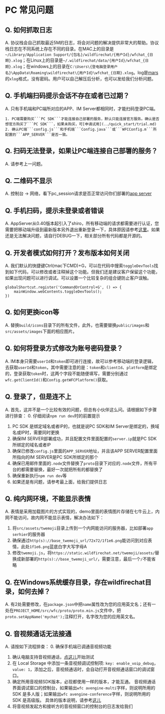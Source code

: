 # PC 常见问题

## Q. 如何抓取日志
A. 协议栈会自己抓取最近5M的日志，将会对问题的解决提供非常大的帮助。协议栈日志在不同系统上存在不同的目录。在MAC上的目录是```~/Library/Application Support/{包名}/wildfirechat/{用户Id}/wfchat_{日期}.xlog```；在Linux上的目录是```~/.wildfirechat/data/{用户Id}/wfchat_{日期}.xlog```；在windows上的目录在```C:\Users\{登电脑登录用户名}\AppData\Roaming\wildfirechat\{用户Id}\wfchat_{日期}.xlog```。log是[mars](https://github.com/Tencent/mars)的```xlog```格式，没有密码。用户可以自己解压后分析，也可以发给我们分析问题。

## Q. 手机端扫码提示会话不存在或者已过期？
A. 只有手机端和PC端所对应的APP、IM Server都相同时，才能扫码登录PC端。

    1. PC端需要购买```PC SDK```才能连接自己部署的服务，默认只能连接官方服务。确认是否想官方购买了```PC SDK```，如果未购买，可[申请试用](../quick_start/trial.md)
    2. 确认PC端```config.js```和手机端```Config.java```或```WFCConfig.m```所配置的```APP_SERVER```是否一致。

## Q. 扫码无法登录，如果让PC端连接自己部署的服务？
A. 请参考上一问题。

## Q. 二维码不显示
A. 控制台 -> 网络，看下pc_session请求是否正常访问你们部署的[app server](../quick_start/server.md)

## Q. 手机扫码，提示未登录或者错误
A. AppServer从0.40版本起引入了shiro，所有移动端的请求都需要进行认证，您需要把移动端升级到最新版本另外退出重新登录一下，具体原因请参考[这里](https://github.com/wildfirechat/app-server/blob/master/README.md#版本兼容)。如果还是无法解决问题，请自行DEBUG一下，相关部分所有代码都是开源的。

## Q. 开发者模式如何打开？发布版本如何关闭
A. 我们默认的快捷键Ctrl(mac下CMD)+G，可以在代码中搜索```toggleDevTools```找到如下代码，可以修改或者注释掉这个功能。但我们还是建议客户保留这个功能，如果出现问题可以进行调试。可以设置一个比较复杂的组合键防止客户误触。
```
globalShortcut.register('CommandOrControl+G', () => {
    mainWindow.webContents.toggleDevTools();
})
```

## Q. 如何更换icon等
A. 替换```build/icons```目录下的所有文件，此外，也需要替换```public/images```和```src/assets/images```下面的相应图片。

## Q. 如何将登录方式修改为账号密码登录？
A. IM本身只需要```userId```和```token```即可进行连接，故可以参考移动端的登录逻辑，去获取```userId```和```token```，其中需要注意的是：```token```和```clientId```、```platform```是绑定的，登录获取```token```时，这两个字段不能随便填写，需要分别通过```wfc.getClientId()```和```Config.getWFCPlatform()```获取。

## Q. 登录了，但是连不上
A. 首先，这并不是一个比较有效的问题，但总有小伙伴这么问。请根据如下步骤进行排查：
0. 仔细阅读```npm run dev```时的前置提示
1. PC SDK 是绑定域名或者IP的，也就是说PC SDK和IM Server是绑定的，换域名或IP时，需要同时更换
2. 确保IM SERVER部署成功，并且配置文件里面配置的```server.ip```就是PC SDK所绑定的域名或者IP
3. 确保已修改```config.js```里面的```APP_SERVER```地址，并且该APP SERVER配置里面所指向的IM SERVER是PC SDK所绑定的那个
4. 确保已用邮件里面的```.node```文件替换了```proto```目录下对应的```.node```文件，所有平台的都需要替换，最好一次就把所有的都替换了
5. 确保重新执行```npm run dev```等
6. 如果还是有问题，请参考最上面，给我们提供日志

## Q. 纯内网环境，不能显示表情
A. 表情是采用加载图片的方式实现的，demo里面的表情图片存储在七牛云上，内网不能访问，故内网不能显示表情，解决办法如下：
  1. 将```src/assets/twemoji```目录上传到一个内网能访问的服务器，比如部署```app serhier```的服务器
  2. 确保通过```http(s)://base_twemoji_url/72x72/1f1e6.png```能访问到对应表情，此处```1f1e6.png```蓝底白字大写字母A
  3. 修改```twemoji.js```，将```https://static.wildfirechat.net/twemoji/assets/```替换成新部署的```http(s)://base_twemoji_url/```，需要注意，最后一个```/```不能省略

## Q. 在Windows系统缓存目录，存在wildfirechat目录，如何去掉？
A. 有2处需要修改，在```package.json```中把```name```属性改为您的应用英文名；还有一处在```PROJECT_HOME/src/wfc/proto/proto.min.js```文件中，把```proto.setAppName('mychat');```注释打开，名字改为您的应用英文名。

## Q. 音视频通话无法接通
A. 请按如下流程排查：
0. 确保手机端已调通音视频功能
1. 确认电脑支持音视频通话，[点这儿](https://docs.wildfirechat.cn/webrtc/abilitytest/)开始测试
2. 在 Local Storage 中添加一条音视频调试控制项: ```key: enable_voip_debug```，```value: 1```，添加之后，音视频通话时，会自动打开音视频通话窗口的调试窗口。
3. 确定所用音视频SDK版本，必现都使用一样的版本，才能互通。 音视频通话界面调试窗口的控制台，如果输出```wfc avengine-multi```字样，则说明所用的 SDK  是多人版；如果输出```wfc avengine-conference```字样，则说明所用的 SDK 是高级版。 具体的版本说明，请参考[这儿](https://github.com/wildfirechat/vue-pc-chat/tree/master/src/wfc/av/internal)
4. 将音视频发起方和接听方的音视频窗口的控制台的日志发给我们
